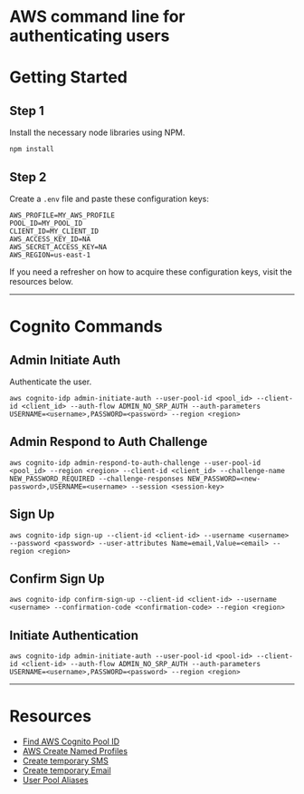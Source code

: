 # AWS command line for authenticating users

# Getting Started

## Step 1
Install the necessary node libraries using NPM.
```
npm install
```


## Step 2
Create a ```.env``` file and paste these configuration keys:
```
AWS_PROFILE=MY_AWS_PROFILE
POOL_ID=MY_POOL_ID
CLIENT_ID=MY_CLIENT_ID
AWS_ACCESS_KEY_ID=NA
AWS_SECRET_ACCESS_KEY=NA
AWS_REGION=us-east-1
```



If you need a refresher on how to acquire these configuration keys, visit the resources below.




---



# Cognito Commands


## Admin Initiate Auth
Authenticate the user.
```language-powerbash
aws cognito-idp admin-initiate-auth --user-pool-id <pool_id> --client-id <client_id> --auth-flow ADMIN_NO_SRP_AUTH --auth-parameters USERNAME=<username>,PASSWORD=<password> --region <region>
```


## Admin Respond to Auth Challenge
```language-powerbash
aws cognito-idp admin-respond-to-auth-challenge --user-pool-id <pool_id> --region <region> --client-id <client_id> --challenge-name NEW_PASSWORD_REQUIRED --challenge-responses NEW_PASSWORD=<new-password>,USERNAME=<username> --session <session-key>
```


## Sign Up
```language-powerbash
aws cognito-idp sign-up --client-id <client-id> --username <username> --password <password> --user-attributes Name=email,Value=<email> --region <region>
```


## Confirm Sign Up
```language-powerbash
aws cognito-idp confirm-sign-up --client-id <client-id> --username <username> --confirmation-code <confirmation-code> --region <region>
```


## Initiate Authentication
```language-powerbash
aws cognito-idp admin-initiate-auth --user-pool-id <pool-id> --client-id <client-id> --auth-flow ADMIN_NO_SRP_AUTH --auth-parameters USERNAME=<username>,PASSWORD=<password> --region <region>
```



---



# Resources

- [Find AWS Cognito Pool ID](https://console.aws.amazon.com/cognito/users/?region=us-east-1#/)
- [AWS Create Named Profiles](http://docs.aws.amazon.com/cli/latest/userguide/cli-multiple-profiles.html)
- [Create temporary SMS](http://sms-receive.net/)
- [Create temporary Email](https://www.mailinator.com/v2/inbox.jsp?zone=public&query=a)
- [User Pool Aliases](http://docs.aws.amazon.com/cognito/latest/developerguide/user-pool-settings-attributes.html#user-pool-settings-aliases)
